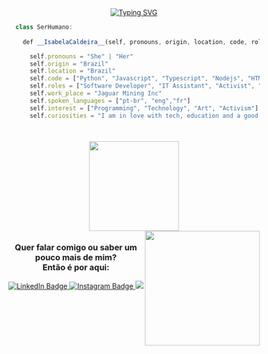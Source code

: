<div id="header" align="center">
<a href="https://git.io/typing-svg"><img src="https://readme-typing-svg.herokuapp.com?font=Fira+Code&weight=500&pause=1000&color=F7A742&width=435&lines=Hey%2C+you!!+Welcome+here!!!;Let's+talk+%3Ccode%3E+%3D+%7B+" alt="Typing SVG" /></a>
</div>

```javascript
  class SerHumano:  
    
    def __IsabelaCaldeira__(self, pronouns, origin, location, code, roles, work_place, spoken_languages, interest, curiosities):

      self.pronouns = "She" | "Her"
      self.origin = "Brazil"
      self.location = "Brazil"
      self.code = ["Python", "Javascript", "Typescript", "Nodejs", "HTMl", "CSS"]
      self.roles = ["Software Developer", "IT Assistant", "Activist", "Artist"]
      self.work_place = "Jaguar Mining Inc"
      self.spoken_languages = ["pt-br", "eng","fr"]
      self.interest = ["Programming", "Technology", "Art", "Activism"]
      self.curiosities = "I am in love with tech, education and a good cup of coffee"
      
   

```
 
  <div align="center">
  <img height="180em" src=https://github-readme-stats.vercel.app/api?username=VWPTD&theme=github_dark&show_icons=true/>


  </div>

<img align='right' src="https://media.giphy.com/media/ieyl9zmCjO4b4t6qoY/giphy.gif" width="230">

<div id="badges" align="center">
  <h3>Quer falar comigo ou saber um pouco mais de mim? </br>
  Então é por aqui: </h3> 
  <a  target="_blank" href="https://www.linkedin.com/in/isabela-caldeira-a98b7922b/">
    <img src="https://img.shields.io/badge/LinkedIn-blue?style=for-the-badge&logo=linkedin&logoColor=white" alt="LinkedIn Badge"/>
  </a>
  <a  target="_blank" href="https://www.instagram.com/_belacaldeira/">
    <img src="https://img.shields.io/badge/Instagram-E4405F?style=for-the-badge&logo=instagram&logoColor=white" alt="Instagram Badge"/>
  </a>
  <a target="_blank" href="mailto:isabela.ribeiro@outlook.com"><img src="https://img.shields.io/badge/-Gmail-%23333?style=for-the-badge&logo=gmail&logoColor=white" target="_blank"></a>
</div>
